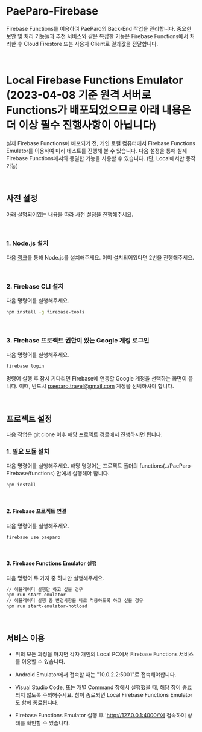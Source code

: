 # PaeParo-Firebase
Firebase Functions를 이용하여 PaeParo의 Back-End 작업을 관리합니다. 중요한 보안 및 처리 기능들과 추천 서비스와 같은 복잡한 기능은 Firebase Functions에서 처리한 후 Cloud Firestore 또는 사용자 Client로 결과값을 전달합니다.

<br>

# Local Firebase Functions Emulator (2023-04-08 기준 원격 서버로 Functions가 배포되었으므로 아래 내용은 더 이상 필수 진행사항이 아닙니다)
실제 Firebase Functions에 배포되기 전, 개인 로컬 컴퓨터에서 Firebase Functions Emulator를 이용하여 미리 테스트를 진행해 볼 수 있습니다. 다음 설정을 통해 실제 Firebase Functions에서와 동일한 기능을 사용할 수 있습니다. (단, Local에서만 동작 가능)

<br>

## 사전 설정
아래 설명되어있는 내용을 따라 사전 설정을 진행해주세요.

<br>

### 1. Node.js 설치
다음 [링크](https://nodejs.org/)를 통해 Node.js를 설치해주세요. 이미 설치되어있다면 2번을 진행해주세요.

<br>

### 2. Firebase CLI 설치
다음 명령어를 실행해주세요.
```bash
npm install -g firebase-tools
```

<br>

### 3. Firebase 프로젝트 권한이 있는 Google 계정 로그인
다음 명령어를 실행해주세요.
```bash
firebase login
```
명령어 실행 후 잠시 기다리면 Firebase에 연동할 Google 계정을 선택하는 화면이 뜹니다. 이때, 반드시 paeparo.travel@gmail.com 계정을 선택하셔야 합니다.

<br>

## 프로젝트 설정
다음 작업은 git clone 이후 해당 프로젝트 경로에서 진행하시면 됩니다.

### 1. 필요 모듈 설치
다음 명령어를 실행해주세요. 해당 명령어는 프로젝트 폴더의 functions(../PaeParo-Firebase/functions) 안에서 실행해야 합니다. 
```bash
npm install
```

<br>

#### 2. Firebase 프로젝트 연결
다음 명령어를 실행해주세요.
```bash
firebase use paeparo
```

<br>

#### 3. Firebase Functions Emulator 실행
다음 명령어 두 가지 중 하나만 실행해주세요. 
```bash
// 에뮬레이터 실행만 하고 싶을 경우
npm run start-emulator
// 에뮬레이터 실행 중 변경사항을 바로 적용하도록 하고 싶을 경우
npm run start-emulator-hotload
```

<br>

## 서비스 이용
- 위의 모든 과정을 마치면 각자 개인의 Local PC에서 Firebase Functions 서비스를 이용할 수 있습니다. 

- Android Emulator에서 접속할 때는 "10.0.2.2:5001"로 접속해야합니다. 

- Visual Studio Code, 또는 개별 Command 창에서 실행했을 때, 해당 창이 종료되지 않도록 주의해주세요. 창이 종료되면 Local Firebase Functions Emulator도 함께 종료됩니다.

- Firebase Functions Emulator 실행 후 'http://127.0.0.1:4000/'에 접속하여 상태를 확인할 수 있습니다.